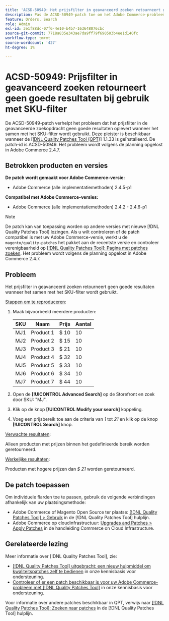 ```yaml
---
title: 'ACSD-50949: Het prijsfilter in geavanceerd zoeken retourneert geen goede resultaten wanneer het samen met het SKU-filter wordt gebruikt'
description: Pas de ACSD-50949-patch toe om het Adobe Commerce-probleem op te lossen, waarbij het prijsfilter in de geavanceerde zoekopdracht geen goede resultaten oplevert wanneer het samen met het SKU-filter wordt gebruikt.
feature: Orders, Search
role: Admin
exl-id: 3e1f88dc-07f6-4e10-b4b7-163648076cbc
source-git-commit: 7718a835e343ae7da9ff79f690503b4ee1d140fc
workflow-type: tm+mt
source-wordcount: '427'
ht-degree: 1%

---
```


# ACSD-50949: Prijsfilter in geavanceerd zoeken retourneert geen goede resultaten bij gebruik met SKU-filter

De ACSD-50949-patch verhelpt het probleem dat het prijsfilter in de geavanceerde zoekopdracht geen goede resultaten oplevert wanneer het samen met het SKU-filter wordt gebruikt. Deze pleister is beschikbaar wanneer de [[!DNL Quality Patches Tool (QPT)]](/help/announcements/adobe-commerce-announcements/magento-quality-patches-released-new-tool-to-self-serve-quality-patches.md) 1.1.33 is geïnstalleerd. De patch-id is ACSD-50949. Het probleem wordt volgens de planning opgelost in Adobe Commerce 2.4.7.

## Betrokken producten en versies

**De patch wordt gemaakt voor Adobe Commerce-versie:**

* Adobe Commerce (alle implementatiemethoden) 2.4.5-p1

**Compatibel met Adobe Commerce-versies:**

* Adobe Commerce (alle implementatiemethoden) 2.4.2 - 2.4.6-p1

>[!NOTE]
>
>De patch kan van toepassing worden op andere versies met nieuwe [!DNL Quality Patches Tool] lozingen. Als u wilt controleren of de patch compatibel is met uw Adobe Commerce-versie, werkt u de `magento/quality-patches` het pakket aan de recentste versie en controleer verenigbaarheid op [[!DNL Quality Patches Tool]: Pagina met patches zoeken](<https://experienceleague.adobe.com/tools/commerce-quality-patches/index.html>). Het probleem wordt volgens de planning opgelost in Adobe Commerce 2.4.7.

## Probleem

Het prijsfilter in geavanceerd zoeken retourneert geen goede resultaten wanneer het samen met het SKU-filter wordt gebruikt.

<u>Stappen om te reproduceren</u>:

1. Maak bijvoorbeeld meerdere producten:

   | SKU | Naam | Prijs | Aantal |
   |-----|-----------|-------|----------|
   | MJ1 | Product 1 | $ 10 | 10 |
   | MJ2 | Product 2 | $ 15 | 10 |
   | MJ3 | Product 3 | $ 21 | 10 |
   | MJ4 | Product 4 | $ 32 | 10 |
   | MJ5 | Product 5 | $ 33 | 10 |
   | MJ6 | Product 6 | $ 34 | 10 |
   | MJ7 | Product 7 | $ 44 | 10 |

1. Open de **[!UICONTROL Advanced Search]** op de Storefront en zoek door SKU: &quot;MJ&quot;.
1. Klik op de knop **[!UICONTROL Modify your search]** koppeling.
1. Voeg een prijsbereik toe aan de criteria van *1* tot *21* en klik op de knop **[!UICONTROL Search]** knop.

<u>Verwachte resultaten</u>:

Alleen producten met prijzen binnen het gedefinieerde bereik worden geretourneerd.

<u>Werkelijke resultaten</u>:

Producten met hogere prijzen dan *$ 21* worden geretourneerd.

## De patch toepassen

Om individuele flarden toe te passen, gebruik de volgende verbindingen afhankelijk van uw plaatsingsmethode:

* Adobe Commerce of Magento Open Source ter plaatse: [[!DNL Quality Patches Tool] > Gebruik](<https://experienceleague.adobe.com/docs/commerce-operations/tools/quality-patches-tool/usage.html>) in de [!DNL Quality Patches Tool] hulplijn.
* Adobe Commerce op cloudinfrastructuur: [Upgrades and Patches > Apply Patches](https://experienceleague.adobe.com/docs/commerce-cloud-service/user-guide/develop/upgrade/apply-patches.html) in de handleiding Commerce on Cloud Infrastructure.

## Gerelateerde lezing

Meer informatie over [!DNL Quality Patches Tool], zie:

* [[!DNL Quality Patches Tool] uitgebracht: een nieuw hulpmiddel om kwaliteitspatches zelf te bedienen](/help/announcements/adobe-commerce-announcements/magento-quality-patches-released-new-tool-to-self-serve-quality-patches.md) in onze kennisbasis voor ondersteuning.
* [Controleer of er een patch beschikbaar is voor uw Adobe Commerce-probleem met [!DNL Quality Patches Tool]](/help/support-tools/patches-available-in-qpt-tool/check-patch-for-magento-issue-with-magento-quality-patches.md) in onze kennisbasis voor ondersteuning.

Voor informatie over andere patches beschikbaar in QPT, verwijs naar [[!DNL Quality Patches Tool]: Zoeken naar patches](<https://experienceleague.adobe.com/tools/commerce-quality-patches/index.html>) in de [!DNL Quality Patches Tool] hulplijn.
